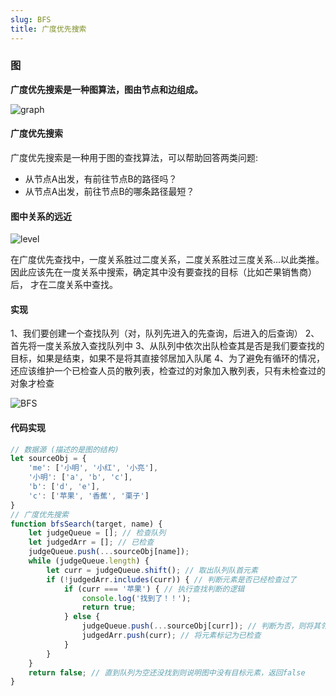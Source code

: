 ```yaml
---
slug: BFS
title: 广度优先搜索
---
```



### 图

**广度优先搜索是一种图算法，图由节点和边组成。**

![graph](/img/graph.png)


#### 广度优先搜索

广度优先搜索是一种用于图的查找算法，可以帮助回答两类问题:

* 从节点A出发，有前往节点B的路径吗？
* 从节点A出发，前往节点B的哪条路径最短？


#### 图中关系的远近

![level](/img/level.png)

在广度优先查找中，一度关系胜过二度关系，二度关系胜过三度关系...以此类推。因此应该先在一度关系中搜索，确定其中没有要查找的目标（比如芒果销售商）后，
才在二度关系中查找。


#### 实现

1、我们要创建一个查找队列（对，队列先进入的先查询，后进入的后查询）
2、首先将一度关系放入查找队列中
3、从队列中依次出队检查其是否是我们要查找的目标，如果是结束，如果不是将其直接邻居加入队尾
4、为了避免有循环的情况，还应该维护一个已检查人员的散列表，检查过的对象加入散列表，只有未检查过的对象才检查


![BFS](/img/BFS.png)


#### 代码实现

```javascript
// 数据源 (描述的是图的结构)
let sourceObj = {
    'me': ['小明', '小红', '小亮'],
    '小明': ['a', 'b', 'c'],
    'b': ['d', 'e'],
    'c': ['苹果', '香蕉', '栗子']
}
// 广度优先搜索
function bfsSearch(target, name) {
    let judgeQueue = []; // 检查队列
    let judgedArr = []; // 已检查
    judgeQueue.push(...sourceObj[name]);
    while (judgeQueue.length) {
        let curr = judgeQueue.shift(); // 取出队列队首元素
        if (!judgedArr.includes(curr)) { // 判断元素是否已经检查过了
            if (curr === '苹果') { // 执行查找判断的逻辑
                console.log('找到了！！');
                return true;
            } else {
                judgeQueue.push(...sourceObj[curr]); // 判断为否，则将其邻居加入队尾
                judgedArr.push(curr); // 将元素标记为已检查
            }
        }
    }
    return false; // 直到队列为空还没找到则说明图中没有目标元素，返回false
}
```





















